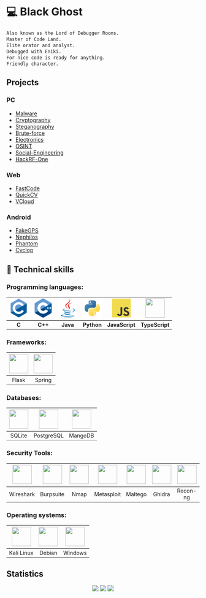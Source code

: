 # 💻 **Black Ghost**

```
Also known as the Lord of Debugger Rooms. 
Master of Code Land. 
Elite orator and analyst.
Debugged with Eniki.
For nice code is ready for anything. 
Friendly character.
```
## Projects

### PC

- [Malware](https://github.com/BlackGhost0051/Malware)
- [Cryptography](https://github.com/BlackGhost0051/Cryptography)
- [Steganography](https://github.com/BlackGhost0051/Steganography)
- [Brute-force](https://github.com/BlackGhost0051/Brute-force)
- [Electronics](https://github.com/BlackGhost0051/Electronics)
- [OSINT](https://github.com/BlackGhost0051/OSINT)
- [Social-Engineering](https://github.com/BlackGhost0051/Social-Engineering)
- [HackRF-One](https://github.com/BlackGhost0051/HackRF-One)

### Web

- [FastCode](https://github.com/BlackGhost0051/FastCode)
- [QuickCV](https://github.com/BlackGhost0051/QuickCV)
- [VCloud](https://github.com/BlackGhost0051/VCloud)

### Android

- [FakeGPS](https://github.com/BlackGhost0051/FakeGPS)
- [Nephilos](https://github.com/BlackGhost0051/Nephilos)
- [Phantom](https://github.com/BlackGhost0051/Phantom)
- [Cyclop](https://github.com/BlackGhost0051/Cyclop)


## 🔧 **Technical skills**

### **Programming languages:** 

| <img src="https://github.com/devicons/devicon/blob/master/icons/c/c-original.svg" width="50" height="50"/> | <img src="https://github.com/devicons/devicon/blob/master/icons/cplusplus/cplusplus-original.svg" width="50" height="50"/> | <img src="https://github.com/devicons/devicon/blob/master/icons/java/java-original.svg" width="50" height="50"/> | <img src="https://github.com/devicons/devicon/blob/master/icons/python/python-original.svg" width="50" height="50"/> | <img src="https://github.com/devicons/devicon/blob/master/icons/javascript/javascript-original.svg" width="50" height="50"/> | <img src="https://upload.wikimedia.org/wikipedia/commons/f/f5/Typescript.svg" width="50" height="50"/> |
|:--:|:--:|:--:|:--:|:--:|:--:|
| **C** | **C++** | **Java** | **Python** | **JavaScript** | **TypeScript**|


### **Frameworks:**

|<img src="https://flask.palletsprojects.com/en/stable/_static/flask-vertical.png" width="50" height="50"/>| <img src="https://spring.io/favicon.svg?v=96334d577af708644f6f0495dd1c7bc8" width="50" height="50"/> |
|:--:|:--:|
| Flask | Spring |

### **Databases:**

|<img src="https://www.sqlite.org/images/sqlite370_banner.svg" width="50" height="50"/>|<img src="https://www.postgresql.org/media/img/about/press/elephant.png" width="50" height="50"/>|<img src="https://www.mongodb.com/assets/images/global/favicon.ico" width="50" height="50"/>|
| :--: | :--: | :--: |
| SQLite | PostgreSQL | MangoDB |

### **Security Tools:** 

| <img src="https://www.kali.org/images/tool-logo-wireshark.svg" width="50" height="50"/> | <img src="https://www.kali.org/tools/burpsuite/images/burpsuite-logo.svg" width="50" height="50"/> | <img src="https://www.kali.org/images/tool-logo-nmap.svg" width="50" height="50"/> | <img src="https://www.kali.org/images/tool-logo-metasploit.svg" width="50" height="50"/> | <img src="https://www.kali.org/images/tool-logo-maltego.svg" width="50" height="50"/>| <img src="https://upload.wikimedia.org/wikipedia/commons/thumb/f/f6/Ghidra_logo.svg/120px-Ghidra_logo.svg.png" width="50" height="50"/> | <img src="https://www.kali.org/tools/recon-ng/images/recon-ng-logo.svg" width="50" height="50"/> |
| :--: | :--: | :--: | :--: | :--: | :--: | :--: |
| Wireshark | Burpsuite | Nmap | Metasploit | Maltego | Ghidra | Recon-ng |



### **Operating systems:**

| <img src="https://www.kali.org/images/kali-logo.svg" width="50" height="50"/> | <img src="https://www.debian.org/Pics/openlogo-50.png" width="50" height="50"/> | <img src="https://assets.ubuntu.com/v1/183c7231-windows_logo.svg" width="50" height="50"/> |
| :--: | :--: | :--: |
| Kali Linux | Debian | Windows |

## Statistics

<div align="center">
  <img src="http://github-profile-summary-cards.vercel.app/api/cards/profile-details?username=BlackGhost0051&theme=github_dark"/> 
  <img src="https://github-profile-summary-cards.vercel.app/api/cards/repos-per-language?username=BlackGhost0051&theme=github_dark"/>  
  <img src="http://github-profile-summary-cards.vercel.app/api/cards/stats?username=BlackGhost0051&theme=github_dark"/>
</div>

